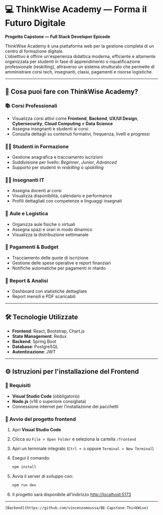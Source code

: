 # 💻 ThinkWise Academy — Forma il Futuro Digitale

**Progetto Capstone — Full Stack Developer Epicode**

ThinkWise Academy è una piattaforma web per la gestione completa di un centro di formazione digitale.  
L’obiettivo è offrire un'esperienza didattica moderna, efficiente e altamente organizzata per studenti in fase di apprendimento o riqualificazione professionale (reskilling), attraverso un sistema strutturato che permette di amministrare corsi tech, insegnanti, classi, pagamenti e risorse logistiche.

---

## 🎯 Cosa puoi fare con ThinkWise Academy?

### 📚 **Corsi Professionali**

- Visualizza corsi attivi come **Frontend**, **Backend**, **UX/UI Design**, **Cybersecurity**, **Cloud Computing** e **Data Science**
- Assegna insegnanti e studenti ai corsi
- Consulta dettagli su contenuti formativi, frequenza, livelli e progressi

### 👨‍💻 **Studenti in Formazione**

- Gestione anagrafica e tracciamento iscrizioni
- Suddivisione per livello: _Beginner_, _Junior_, _Advanced_
- Supporto per studenti in _reskilling_ o _upskilling_

### 👩‍🏫 **Insegnanti IT**

- Assegna docenti ai corsi
- Visualizza disponibilità, calendario e performance
- Profili dettagliati con competenze e linguaggi insegnati

### 🏫 **Aule e Logistica**

- Organizza aule fisiche o virtuali
- Assegna spazi e orari in modo dinamico
- Visualizza la distribuzione settimanale

### 💸 **Pagamenti & Budget**

- Tracciamento delle quote di iscrizione
- Gestione delle spese operative e report finanziari
- Notifiche automatiche per pagamenti in ritardo

### 🧾 **Report & Analisi**

- Dashboard con statistiche dettagliate
- Report mensili e PDF scaricabili

---

## 🛠️ Tecnologie Utilizzate

- **Frontend**: React, Bootstrap, Chart.js
- **State Management**: Redux
- **Backend**: Spring Boot
- **Database**: PostgreSQL
- **Autenticazione**: JWT

---

## ⚙️ Istruzioni per l'installazione del Frontend

### 📌 Requisiti

- **Visual Studio Code** (obbligatorio)
- **Node.js** (v18 o superiore consigliata)
- Connessione internet per l’installazione dei pacchetti

### 🚀 Avvio del progetto frontend

1. Apri **Visual Studio Code**
2. Clicca su `File > Open Folder` e seleziona la cartella `/frontend`
3. Apri un terminale integrato (`Ctrl + ò` oppure `Terminal > New Terminal`)
4. Esegui il comando:

   ```bash
   npm install
   ```

5. Avvia il server di sviluppo con:

   ```bash
   npm run dev
   ```

6. Il progetto sarà disponibile all’indirizzo [http://localhost:5173](http://localhost:5173)

---

```bash
[Backend](https://github.com/vincenzomoussa/BE-Capstone-ThinkWise)
```
